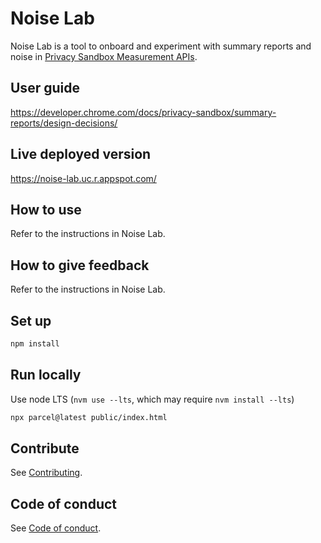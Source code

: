 # Noise Lab

Noise Lab is a tool to onboard and experiment with summary reports and noise in [Privacy Sandbox Measurement APIs](https://developer.chrome.com/docs/privacy-sandbox/#measure-digital-ads).

## User guide

https://developer.chrome.com/docs/privacy-sandbox/summary-reports/design-decisions/

## Live deployed version

https://noise-lab.uc.r.appspot.com/

## How to use

Refer to the instructions in Noise Lab.

## How to give feedback

Refer to the instructions in Noise Lab.

## Set up

```bash
npm install
```

## Run locally

Use node LTS (`nvm use --lts`, which may require `nvm install --lts`)

```bash
npx parcel@latest public/index.html
```

## Contribute

See [Contributing](https://github.com/privacysandbox/noise-lab/blob/main/docs/contributing.md).

## Code of conduct

See [Code of conduct](https://github.com/privacysandbox/noise-lab/blob/main/docs/code-of-conduct.md).
